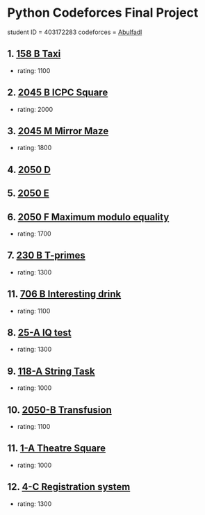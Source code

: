 # Python Codeforces Final Project

student ID = 403172283
codeforces = [Abulfadl](https://codeforces.com/profile/Abulfadl)

## 1. [158 B Taxi](https://codeforces.com/problemset/problem/158/B)
- rating: 1100

## 2. [2045 B ICPC Square](https://codeforces.com/problemset/problem/2045/B)
- rating: 2000

## 3. [2045 M Mirror Maze](https://codeforces.com/problemset/problem/2045/M)
- rating: 1800

## 4. [2050 D](https://codeforces.com/problemset/problem/2050/D)

## 5. [2050 E](https://codeforces.com/problemset/problem/2050/E)

## 6. [2050 F Maximum modulo equality](https://codeforces.com/problemset/problem/2050/F)
- rating: 1700

## 7. [230 B T-primes](https://codeforces.com/problemset/problem/230/B)
- rating: 1300
## 11. [706 B Interesting drink](https://codeforces.com/contest/706/problem/B)
- rating: 1100

## 8. [25-A IQ test](https://codeforces.com/problemset/problem/25/A)
- rating: 1300

## 9. [118-A String Task](https://codeforces.com/contest/118/problem/A)
- rating: 1000

## 10. [2050-B Transfusion](https://codeforces.com/contest/2050/problem/B)
- rating: 1100

## 11. [1-A Theatre Square](https://codeforces.com/contest/1/problem/A)
- rating: 1000

## 12. [4-C Registration system](https://codeforces.com/contest/4/problem/C)
- rating: 1300

